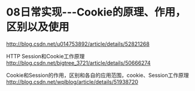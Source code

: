 08日常实现---Cookie的原理、作用，区别以及使用
=============================================================
http://blog.csdn.net/u014753892/article/details/52821268

HTTP Session和Cookie工作原理
http://blog.csdn.net/bigtree_3721/article/details/50666274

Cookie和Session的作用，区别和各自的应用范围，cookie、Session工作原理
http://blog.csdn.net/wplblog/article/details/51938720
